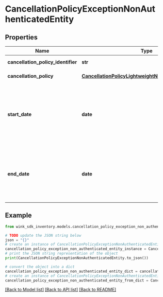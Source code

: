 # CancellationPolicyExceptionNonAuthenticatedEntity


## Properties

Name | Type | Description | Notes
------------ | ------------- | ------------- | -------------
**cancellation_policy_identifier** | **str** | Cancellation policy | 
**cancellation_policy** | [**CancellationPolicyLightweightNonAuthenticatedEntity**](CancellationPolicyLightweightNonAuthenticatedEntity.md) | Cancellation policy | 
**start_date** | **date** | Start date for when this cancellation policy should start to override the default cancellation policy. | 
**end_date** | **date** | End date for when this cancellation policy should end overriding the default cancellation policy. | 

## Example

```python
from wink_sdk_inventory.models.cancellation_policy_exception_non_authenticated_entity import CancellationPolicyExceptionNonAuthenticatedEntity

# TODO update the JSON string below
json = "{}"
# create an instance of CancellationPolicyExceptionNonAuthenticatedEntity from a JSON string
cancellation_policy_exception_non_authenticated_entity_instance = CancellationPolicyExceptionNonAuthenticatedEntity.from_json(json)
# print the JSON string representation of the object
print(CancellationPolicyExceptionNonAuthenticatedEntity.to_json())

# convert the object into a dict
cancellation_policy_exception_non_authenticated_entity_dict = cancellation_policy_exception_non_authenticated_entity_instance.to_dict()
# create an instance of CancellationPolicyExceptionNonAuthenticatedEntity from a dict
cancellation_policy_exception_non_authenticated_entity_from_dict = CancellationPolicyExceptionNonAuthenticatedEntity.from_dict(cancellation_policy_exception_non_authenticated_entity_dict)
```
[[Back to Model list]](../README.md#documentation-for-models) [[Back to API list]](../README.md#documentation-for-api-endpoints) [[Back to README]](../README.md)


